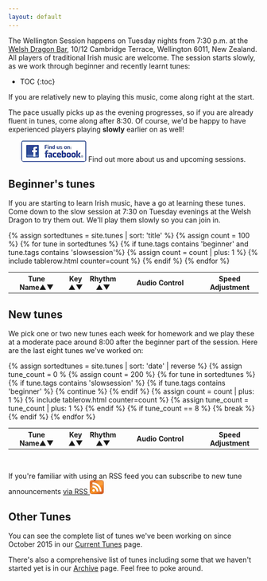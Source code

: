 ```yaml
---
layout: default
---
```


<script type="text/javascript" src="/js/audio_controls.js"></script>
<script type="text/javascript" src="/js/musical-ws.js"></script>
<script type="text/javascript" src="/js/abc_controls.js"></script>

The Wellington Session happens on Tuesday nights from 7:30 p.m. at the 
<a href="/venue/">Welsh Dragon Bar</a>, 10/12 Cambridge Terrace, Wellington 6011, New Zealand.
All players of traditional Irish music are welcome. The session starts slowly, as we work 
through beginner and recently learnt tunes:
    
* TOC
{:toc}
    
If you are relatively new to playing this music, come along right at the start.

The pace usually picks up as the evening progresses, so if you are already fluent in tunes, 
come along after 8:30. Of course, we'd be happy to have experienced players playing **slowly** 
earlier on as well!

<p style="text-align:center">
<a target="_blank" title="follow us on facebook" href="http://www.facebook.com/groups/WellingtonSession/"><img alt="follow us on facebook" src="/images/badgefacebook.png"></a>
Find out more about us and upcoming sessions.
</p>

Beginner's tunes
----------------

If you are starting to learn Irish music, have a go at learning these tunes. Come down to the 
slow session at 7:30 on Tuesday evenings at the Welsh Dragon to try them out. We'll play them 
slowly so you can join in.

<div id="abc-textareas"></div>

<table style="width:100%" id="beginner" class="tablesorter">
<thead><tr>
    <th style="width:25%;">Tune Name&#x25B2;&#x25BC;</th>
    <th style="width:4%;">Key<br />&#x25B2;&#x25BC;</th>
    <th style="width:6%;">Rhythm<br />&#x25B2;&#x25BC;</th>
    <th style="width:40%;">Audio Control</th>
    <th style="width:25%;">Speed Adjustment</th>
    </tr>
</thead>
<tbody>
  {% assign sortedtunes = site.tunes | sort: 'title' %}
  {% assign count = 100 %}
  {% for tune in sortedtunes %}
      {% if tune.tags contains 'beginner' and tune.tags contains 'slowsession'%}
          {% assign count = count | plus: 1 %}
<tr>
{% include tablerow.html counter=count %}
</tr>
      {% endif %}
{% endfor %}
</tbody>
</table>

New tunes
---------

We pick one or two new tunes each week for homework and we play these at a moderate pace around 8:00 after the beginner part of the session. Here are the last eight tunes we've worked on:

<table style="width:100%" id="newtunes" class="tablesorter">
<thead>
    <tr>
    <th style="width:25%;">Tune Name&#x25B2;&#x25BC;</th>
    <th style="width:4%;">Key<br />&#x25B2;&#x25BC;</th>
    <th style="width:6%;">Rhythm<br />&#x25B2;&#x25BC;</th>
    <th style="width:40%;">Audio Control</th>
    <th style="width:25%;">Speed Adjustment</th>
    </tr>
</thead>
<tbody>
  {% assign sortedtunes = site.tunes | sort: 'date' | reverse %}
  {% assign tune_count = 0 %
  {% assign count = 200 %}
  {% for tune in sortedtunes %}
      {% if tune.tags contains 'slowsession' %}
          {% if tune.tags contains 'beginner' %}
              {% continue %}
          {% endif %}
          {% assign count = count | plus: 1 %}
<tr>
{% include tablerow.html  counter=count %}
</tr>
          {% assign tune_count = tune_count | plus: 1 %}
      {% endif %}
      {% if tune_count == 8 %}
      {% break %}
      {% endif %}
  {% endfor %}
</tbody>
</table>

<br />
<p class="rss-subscribe">If you're familiar with using an RSS feed you can subscribe to new tune announcements <a href="{{ "/feed.xml" | prepend: site.baseurl }}">via RSS <img src="images/feed-icon-28x28.png" alt=""></a></p>

Other Tunes
-----------

You can see the complete list of tunes we've been working on since October 2015 
in our <a href="/current_tunes/">Current Tunes</a> page.

There's also a comprehensive list of tunes including some that
we haven't started yet is in our <a href="/archive/">Archive</a> page.  Feel free to poke around.


<script>
$(document).ready(function() { 
    // turn off sorting on last two columns
    $("#beginner").tablesorter({headers: { 3:{sorter: false}, 4: {sorter: false}}});
    $("#newtunes").tablesorter({headers: { 3:{sorter: false}, 4: {sorter: false}}});
}); 
</script>
